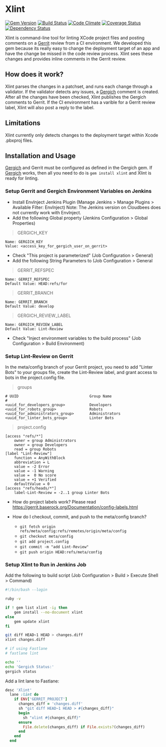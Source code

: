 # Xlint

[![Gem Version](https://badge.fury.io/rb/xlint.svg)](https://rubygems.org/gems/xlint)
[![Build Status](https://travis-ci.org/instructure/xlint.svg?branch=master)](https://travis-ci.org/instructure/xlint)
[![Code Climate](https://codeclimate.com/github/instructure/xlint/badges/gpa.svg)](https://codeclimate.com/github/instructure/xlint)
[![Coverage Status](https://coveralls.io/repos/github/instructure/xlint/badge.svg?branch=HEAD)](https://coveralls.io/github/instructure/xlint?branch=HEAD)
[![Dependency Status](https://gemnasium.com/badges/github.com/instructure/xlint.svg)](https://gemnasium.com/github.com/instructure/xlint)

Xlint is command-line tool for linting XCode project files and posting
comments on a [Gerrit](https://www.gerritcodereview.com/) review from a
CI environment. We developed this gem because its really easy to change
the deployment target of an app and have the change be missed in the
code review process. Xlint sees these changes and provides inline comments
in the Gerrit review.

## How does it work?

Xlint parses the changes in a patchset, and runs each change through
a validator. If the validator detects any issues, a [Gergich](https://rubygems.org/gems/gergich)
comment is created. After all the changes have been checked, Xlint
publishes the Gergich comments to Gerrit. If the CI environment has a varible for a Gerrit review label, Xlint will also post a reply to the label.

## Limitations

Xlint currently only detects changes to the deployment target within
Xcode .pbxproj files.

## Installation and Usage

[Gergich][gergich] and Gerrit must be configured as defined in the Gergich gem. If
[Gergich][gergich] works, then all you need to do is `gem install xlint` and Xlint
is ready for linting.

[gergich]: https://github.com/instructure/gergich

### Setup Gerrit and Gergich Environment Variables on Jenkins
* Install EnvInject Jenkins Plugin (Manage Jenkins > Manage Plugins > Available Filter: EnvInject)
Note: The Jenkins version on Cloudbees does not currently work with EnvInject.
* Add the following Global property (Jenkins Configuration > Global Properties)

> GERGICH_KEY
```
Name: GERGICH_KEY
Value: <access_key_for_gergich_user_on_gerrit>
```

* Check "This project is parameterized" (Job Configuration > General)
* Add the following String Parameters to (Job Configuration > General

> GERRIT_REFSPEC
```
Name: GERRIT_REFSPEC
Default Value: HEAD:refs/for
```

> GERRIT_BRANCH
```
Name: GERRIT_BRANCH
Default Value: develop 
```

> GERGICH_REVIEW_LABEL
```
Name: GERGICH_REVIEW_LABEL
Default Value: Lint-Review
```

* Check "Inject environment variables to the build process" (Job Configuration > Build Environment)

### Setup Lint-Review on Gerrit
In the meta/config branch of your Gerrit project, you need to add "Linter Bots" to your groups file, create the Lint-Review label, and grant access to bots in the project.config file.

> groups
```
# UUID                                Group Name
#
<uuid_for_developers_group>           Developers
<uuid_for_robots_group>               Robots
<uuid_for_administrators_group>       Administrators
<uuid_for_linter_bots_group>          Linter Bots
```

> project.config
```
[access "refs/*"]
    owner = group Administrators
    owner = group Developers
    read = group Robots
[label "Lint-Review"]
    function = AnyWithBlock
    abbreviation = L
    value = -2 Error
    value = -1 Warning
    value =  0 No score
    value = +1 Verified
    defaultValue = 0
[access "refs/heads/*"]
    label-Lint-Review = -2..1 group Linter Bots
```

* How do project labels work? Please read https://gerrit.baserock.org/Documentation/config-labels.html

* How do I checkout, commit, and push to the meta/config branch?
    * ``` git fetch origin refs/meta/config:refs/remotes/origin/meta/config ```
    * ``` git checkout meta/config ```
    * ``` git add project.config ```
    * ``` git commit -m "add Lint-Review" ```
    * ``` git push origin HEAD:refs/meta/config ```

### Setup Xlint to Run in Jenkins Job
Add the following to build script (Job Configuration > Build > Execute Shell > Command)
``` bash
#!/bin/bash --login

ruby -v

if ! gem list xlint -i; then
    gem install --no-document xlint
else
    gem update xlint
fi

git diff HEAD~1 HEAD > changes.diff
xlint changes.diff

# if using Fastlane
# fastlane lint

echo ''
echo 'Gergich Status:'
gergich status
```

Add a lint lane to Fastlane:
``` ruby
desc 'Xlint'
  lane :lint do
    if ENV['GERRIT_PROJECT']
      changes_diff = 'changes.diff'
      sh "git diff HEAD~1 HEAD > #{changes_diff}"
      begin
        sh "xlint #{changes_diff}"
      ensure
        File.delete(changes_diff) if File.exists?(changes_diff)
      end
    end
  end
```
